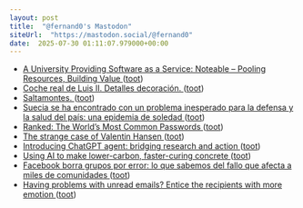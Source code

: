 ```yaml
---
layout: post
title:  "@fernand0's Mastodon"
siteUrl:  "https://mastodon.social/@fernand0"
date:  2025-07-30 01:11:07.979000+00:00
---
```

*  [A University Providing Software as a Service: Noteable – Pooling Resources, Building Value ](https://opentextbc.ca/sertcasestudies/chapter/noteable) ([toot](https://mastodon.social/@fernand0/114939518515701133))
*  [Coche real de Luis II. Detalles decoración. ](https://www.flickr.com/photos/fernand0/54653464807) ([toot](https://mastodon.social/@fernand0/114937715311134161))
*  [Saltamontes. ](https://avecesunafoto.wordpress.com/2025/07/29/saltamontes-3) ([toot](https://mastodon.social/@fernand0/114937694673658488))
*  [Suecia se ha encontrado con un problema inesperado para la defensa y la salud del país: una epidemia de soledad ](https://www.xataka.com/magnet/suecia-esta-invirtiendo-millones-euros-guerra-silenciosa-enemigo-a-batir-epidemia-soleda) ([toot](https://mastodon.social/@fernand0/114937638050875757))
*  [Ranked: The World’s Most Common Passwords   ](https://www.visualcapitalist.com/ranked-the-worlds-most-common-passwords/) ([toot](https://mastodon.social/@fernand0/114937472960938520))
*  [The strange case of Valentin Hansen ](https://faroutmagazine.co.uk/the-strange-case-of-valentin-hansen) ([toot](https://mastodon.social/@fernand0/114937291303096277))
*  [Introducing ChatGPT agent: bridging research and action   ](https://openai.com/index/introducing-chatgpt-agent/) ([toot](https://mastodon.social/@fernand0/114937033126888333))
*  [Using AI to make lower-carbon, faster-curing concrete ](https://engineering.fb.com/2025/07/16/data-center-engineering/ai-make-lower-carbon-faster-curing-concrete) ([toot](https://mastodon.social/@fernand0/114936257192980694))
*  [Facebook borra grupos por error: lo que sabemos del fallo que afecta a miles de comunidades ](https://wwwhatsnew.com/2025/06/28/facebook-borra-grupos-por-error-lo-que-sabemos-del-fallo-que-afecta-a-miles-de-comunidades) ([toot](https://mastodon.social/@fernand0/114935955807897781))
*  [Having problems with unread emails? Entice the recipients with more emotion   ](https://news.umich.edu/having-problems-with-unread-emails-entice-the-recipients-with-more-emotion/) ([toot](https://mastodon.social/@fernand0/114935770213302314))

